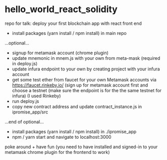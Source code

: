 # hello_world_react_solidity
repo for talk: deploy your first blockchain app with react front end

- install packages (yarn install / npm install) in main repo

...optional...

- signup for metamask account (chrome plugin)
- update mnemonic in mnem.js with your own from meta-mask (required in deploy.js)
- update infura endpoint to your own by creating project with your infura account
- get some test ether from faucet for your own Metamask accounts via https://faucet.rinkeby.io/ (sign up for metamask account first and choose a testnet (make sure the endpoint is for the the same testnet for infura) (I used Rinkeby)
- run deploy.js
- copy new contract address and update contract_instance.js in ipromise_app/src

...end of optional...

- install packages (yarn install / npm install) in ./ipromise_app
- npm / yarn start and navigate to localhost:3000

poke around + have fun (you need to have installed and signed-in to your metamask chrome plugin for the frontend to work)
